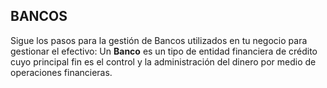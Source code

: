 ## BANCOS
Sigue los pasos para la gestión de Bancos utilizados en tu negocio para gestionar el efectivo:
Un **Banco** es un tipo de entidad financiera de crédito cuyo principal fin es el control y la administración del dinero por medio de operaciones financieras.
